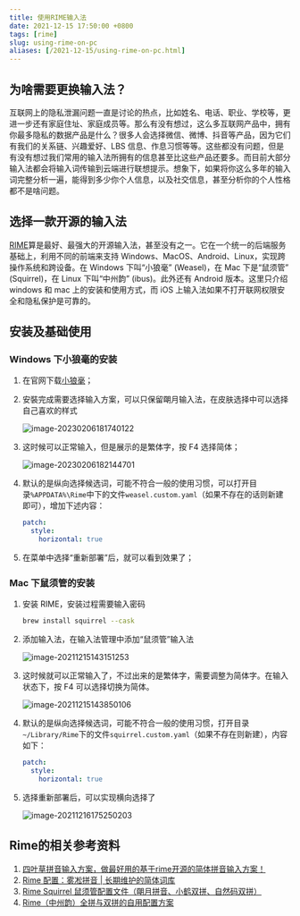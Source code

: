 ```yaml
---
title: 使用RIME输入法
date: 2021-12-15 17:50:00 +0800
tags: [rime]
slug: using-rime-on-pc
aliases: [/2021-12-15/using-rime-on-pc.html]
---
```


## 为啥需要更换输入法？

互联网上的隐私泄漏问题一直是讨论的热点，比如姓名、电话、职业、学校等，更进一步还有家庭住址、家庭成员等。那么有没有想过，这么多互联网产品中，拥有你最多隐私的数据产品是什么？很多人会选择微信、微博、抖音等产品，因为它们有我们的关系链、兴趣爱好、LBS 信息、作息习惯等等。这些都没有问题，但是有没有想过我们常用的输入法所拥有的信息甚至比这些产品还要多。而目前大部分输入法都会将输入词传输到云端进行联想提示。想象下，如果将你这么多年的输入词完整分析一遍，能得到多少你个人信息，以及社交信息，甚至分析你的个人性格都不是啥问题。

## 选择一款开源的输入法

[RIME](https://rime.im/)算是最好、最强大的开源输入法，甚至没有之一。它在一个统一的后端服务基础上，利用不同的前端来支持 Windows、MacOS、Android、Linux，实现跨操作系统和跨设备。在 Windows 下叫“小狼毫” (Weasel)，在 Mac 下是“鼠须管” (Squirrel)，在 Linux 下叫“中州韵” (ibus)。此外还有 Android 版本。这里只介绍 windows 和 mac 上的安装和使用方式，而 iOS 上输入法如果不打开联网权限安全和隐私保护是可靠的。

## 安装及基础使用

### Windows 下小狼毫的安装

1. 在官网下载[小狼毫](https://rime.im/download/)；

2. 安裝完成需要选择输入方案，可以只保留朙月输入法，在皮肤选择中可以选择自己喜欢的样式

   ![image-20230206181740122](https://pic-1251468582.file.myqcloud.com/pic/2023/02/06/742201.png)

3. 这时候可以正常输入，但是展示的是繁体字，按 F4 选择简体；

   ![image-20230206182144701](https://pic-1251468582.file.myqcloud.com/pic/2023/02/06/7edf8d.png)

4. 默认的是纵向选择候选词，可能不符合一般的使用习惯，可以打开目录`%APPDATA%\Rime`中下的文件`weasel.custom.yaml`（如果不存在的话则新建即可），增加下述内容：

   ```yaml
   patch:
     style:
       horizontal: true
   ```

5. 在菜单中选择“重新部署”后，就可以看到效果了；

### Mac 下鼠须管的安装

1. 安装 RIME，安装过程需要输入密码

   ```bash
   brew install squirrel --cask
   ```

2. 添加输入法，在输入法管理中添加“鼠须管”输入法

   ![image-20211215143151253](https://pic-1251468582.file.myqcloud.com/pic/2021/12/15/ca0e5b.png)

3. 这时候就可以正常输入了，不过出来的是繁体字，需要调整为简体字。在输入状态下，按 F4 可以选择切换为简体。

   ![image-20211215143850106](https://pic-1251468582.file.myqcloud.com/pic/2021/12/15/1d8811.png)

4. 默认的是纵向选择候选词，可能不符合一般的使用习惯，打开目录`~/Library/Rime`下的文件`squirrel.custom.yaml`（如果不存在则新建），内容如下：

   ```yaml
   patch:
     style:
       horizontal: true
   ```

5. 选择重新部署后，可以实现横向选择了

   ![image-20211216175250203](https://pic-1251468582.file.myqcloud.com/pic/2021/12/16/7074b9.png)

## Rime的相关参考资料

1. [四叶草拼音输入方案，做最好用的基于rime开源的简体拼音输入方案！](https://github.com/fkxxyz/rime-cloverpinyin)
2. [Rime 配置：雾凇拼音 | 长期维护的简体词库](https://github.com/iDvel/rime-ice)
3. [Rime Squirrel 鼠须管配置文件（朙月拼音、小鹤双拼、自然码双拼）](https://github.com/ssnhd/rime)
4. [Rime（中州韵）全拼与双拼的自用配置方案](https://github.com/LufsX/rime)

